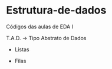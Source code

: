 # Estrutura-de-dados
Códigos das aulas de EDA I

T.A.D. -> Tipo Abstrato de Dados

- Listas
 
- Filas 